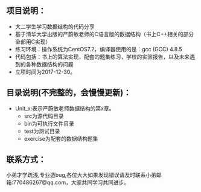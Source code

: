 ## 项目说明：
+ 大二学生学习数据结构的代码分享
+ 基于清华大学出版的严蔚敏老师的C语言版的数据结构（书上C++相关的部分全部用C实现）
+ 练习环境：操作系统为CentOS7.2，编译器使用的是：gcc (GCC) 4.8.5
+ 代码包括：书上的算法实现，配套的题集练习，学校的实验报告，以及未来遇到的各种数据结构的问题
+ 立项时间为2017-12-30。

## 目录说明(不完整的，会慢慢更新)：
+ Unit_x:表示严蔚敏老师数据结构的第x章。
  - src为源代码目录
  - bin为可执行文件目录
  - test为测试目录
  - exercise为配套的数据结构题集
## 联系方式：
<p>小弟才学疏浅,专业造bug,各位大大如果发现错误请及时联系小弟邮箱:770486267@qq.com，大家共同学习共同进步。</p>
